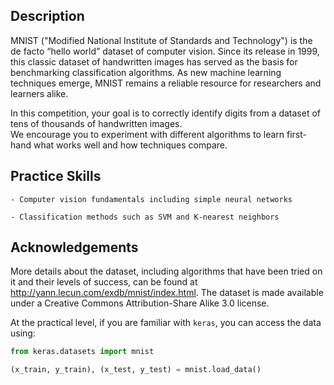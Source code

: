 ## Description
MNIST ("Modified National Institute of Standards and Technology") is the de facto “hello world” dataset of computer vision. Since its release in 1999, this classic dataset of handwritten images has served as the basis for benchmarking classification algorithms. As new machine learning techniques emerge, MNIST remains a reliable resource for researchers and learners alike.

In this competition, your goal is to correctly identify digits from a dataset of tens of thousands of handwritten images.  
We encourage you to experiment with different algorithms to learn first-hand what works well and how techniques compare.

## Practice Skills
	- Computer vision fundamentals including simple neural networks

	- Classification methods such as SVM and K-nearest neighbors

## Acknowledgements 
More details about the dataset, including algorithms that have been tried on it and their levels of success, can be found at http://yann.lecun.com/exdb/mnist/index.html. The dataset is made available under a Creative Commons Attribution-Share Alike 3.0 license.

At the practical level, if you are familiar with `keras`, you can access the data using:

```python
from keras.datasets import mnist

(x_train, y_train), (x_test, y_test) = mnist.load_data()
```